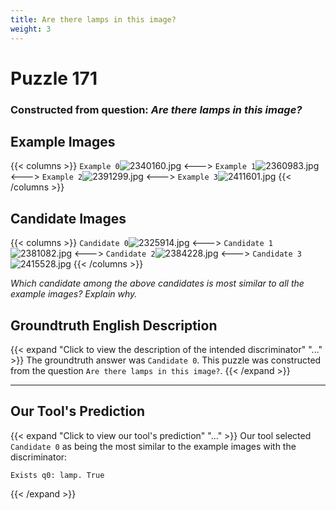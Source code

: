 ```yaml
---
title: Are there lamps in this image?
weight: 3
---
```


# Puzzle 171
### Constructed from question: _Are there lamps in this image?_


## Example Images
{{< columns >}}
`Example 0`![2340160.jpg](/gqa_images/2340160.jpg)
<--->
`Example 1`![2360983.jpg](/gqa_images/2360983.jpg)
<--->
`Example 2`![2391299.jpg](/gqa_images/2391299.jpg)
<--->
`Example 3`![2411601.jpg](/gqa_images/2411601.jpg)
{{< /columns >}}

## Candidate Images
{{< columns >}}
`Candidate 0`![2325914.jpg](/gqa_images/2325914.jpg)
<--->
`Candidate 1`![2381082.jpg](/gqa_images/2381082.jpg)
<--->
`Candidate 2`![2384228.jpg](/gqa_images/2384228.jpg)
<--->
`Candidate 3`![2415528.jpg](/gqa_images/2415528.jpg)
{{< /columns >}}

*Which candidate among the above candidates is most similar to all the example images? Explain why.*

## Groundtruth English Description

{{< expand "Click to view the description of the intended discriminator" "..." >}}
The groundtruth answer was `Candidate 0`. This puzzle was constructed from the question `Are there lamps in this image?`.
{{< /expand >}}

---

## Our Tool's Prediction

{{< expand "Click to view our tool's prediction" "..." >}}
Our tool selected `Candidate 0` as being the most similar to the example images with the discriminator:
```plaintext
Exists q0: lamp. True
```
{{< /expand >}}
